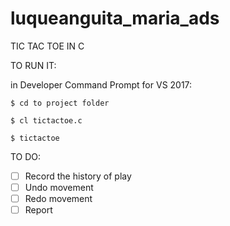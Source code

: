 # luqueanguita_maria_ads

TIC TAC TOE IN C

TO RUN IT:

in Developer Command Prompt for VS 2017:

```
$ cd to project folder

$ cl tictactoe.c

$ tictactoe
```

TO DO:

- [ ] Record the history of play
- [ ] Undo movement
- [ ] Redo movement
- [ ] Report
